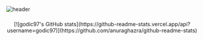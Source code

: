 ![header](https://capsule-render.vercel.app/api?type=soft&color=auto&height=150&section=header&text=In-Cheol%20Shin&fontSize=70&animation=twinkling)
<h3></h3>
<div align="center">
[![godic97's GitHub stats](https://github-readme-stats.vercel.app/api?username=godic97)](https://github.com/anuraghazra/github-readme-stats)
</ div>


